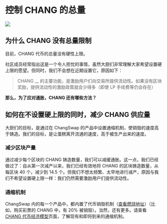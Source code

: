 # 控制 CHANG 的总量

![](<../../.gitbook/assets/image (185).png>)

## 为什么 CHANG 没有总量限制

目前，CHANG 代币的总量没有硬性上限。

社区成员经常指出这是一个令人担忧的事情，虽然大厨们非常理解大家希望设置硬上限的愿望。但同时，我们不会想在近期设置它，原因如下：

> CHANG __ 的主要功能，是激励用户们向交易所提供流动性。如果没有区块奖励，提供流动性的激励政策就会少得多（即使 LP 手续费等仍会存在）

**那么，为了应对通胀，CHANG 还有哪些方法？**

## 如何在不设置硬上限的同时，减少 CHANG 供应量

大厨们的目标，是通过在 ChangSwap 的产品中设置通缩机制，使销毁的速度高于铸造。我们的目标，是让蛋糕离开流通的速度，高于被生产出来的速度。

### 减少区块产量

通过减少每个区块的 CHANG 铸造数量，我们可以减缓通胀。这一点，我们已经做过了：自从第一次减产以来，我们已经有效地将 CHANG 的区块铸造数量，从每区块 40 个，减少到 14.5 个。但我们不想太频繁、太早地进行减产，原因与我们不希望设置硬上限一样：我们仍然需要激励用户们提供流动性。

### 通缩机制

ChangSwap 内的每一个产品中，都内置了代币销毁机制（[查看燃烧地址](kong-zhi-chang-de-zong-liang.md#reducing-block-emissions)）（比如，购买彩票的 CHANG 中，有 20% 被销毁）。当然，还有更多。请查看 [CHANG 代币经济模型](chang-dai-bi-jing-ji-mo-xing.md)页面，了解现有和即将到来的通缩机制。
